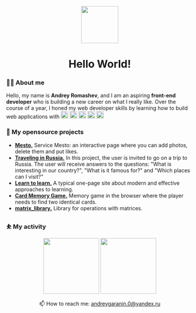 <div align="center">
    <img src="https://media.giphy.com/media/v1.Y2lkPTc5MGI3NjExMDA2NzAxYTczZjE2ZWRlNjkyNGQyMmUxMzBlNjI5Mjk4N2E2M2YzYSZlcD12MV9pbnRlcm5hbF9naWZzX2dpZklkJmN0PXM/hvRJCLFzcasrR4ia7z/giphy.gif" width="100"/>
    <h1>Hello World!</h1>
</div>
    <h3>👨‍💻 About me</h3>
    <p>
      Hello, my name is <b>Andrey Romashev</b>, and I am an aspiring  <b>front-end developer</b> who is building a new career on what I really like. Over the course of a year, I honed my web developer skills by learning how to build web applications with 
        <img height=20 src="https://img.shields.io/badge/HTML5-E34F26?style=for-the-badge&logo=html5&logoColor=white"/>
        <img height=20 src="https://img.shields.io/badge/CSS3-1572B6?style=for-the-badge&logo=css3&logoColor=white"/>
        <img height=20 src="https://img.shields.io/badge/JavaScript-323330?style=for-the-badge&logo=javascript&logoColor=F7DF1E"/>
        <img height=20 src="https://img.shields.io/badge/React-20232A?style=for-the-badge&logo=react&logoColor=61DAFB"/>
        <img height=20 src="https://img.shields.io/badge/Node.js-339933?style=for-the-badge&logo=nodedotjs&logoColor=white"/>
    </p>
    <h3>🧰 My opensource projects</h3>
    <ul>
      <li><a href="https://github.com/isildurrr1/mesto"><b>Mesto.</b></a> Service Mesto: an interactive page where you can add photos, delete them and put likes.</li>
      <li><a href="https://github.com/isildurrr1/russian-travel"><b>Traveling in Russia.</b></a> In this project, the user is invited to go on a trip to Russia. The user will receive answers to the questions: "What is interesting in our country?", "What is it famous for?" and "Which places can I visit?"</li>
      <li><a href="https://github.com/isildurrr1/how-to-learn"><b>Learn to learn.</b></a> A typical one-page site about modern and effective approaches to learning.</li>
      <li><a href="https://github.com/isildurrr1/Card_Memory_Game"><b>Card Memory Game.</b></a> Memory game in the browser where the player needs to find two identical cards.</li>
      <li><a href="https://github.com/isildurrr1/matrix_library"><b>matrix_library.</b></a> Library for operations with matrices.</li>
    </ul>
    <h3>⛹️ My activity</h3>
    <p align='center'>
      <img height=150 src="https://github-readme-stats.vercel.app/api?username=isildurrr1&show_icons=true&count_private=true"/>
      <img height=150 src="https://github-readme-stats.vercel.app/api/top-langs/?username=isildurrr1&layout=compact"/>
    </p>
    <p align='center'>
    📫 How to reach me: <a href='mailto:andreygaranin.0@yandex.ru'>andreygaranin.0@yandex.ru</a>
    </p>

